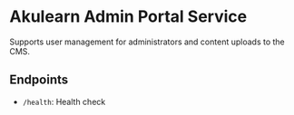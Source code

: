 # Akulearn Admin Portal Service

Supports user management for administrators and content uploads to the CMS.

## Endpoints
- `/health`: Health check
